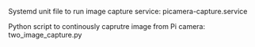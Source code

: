 Systemd unit file to run image capture service: picamera-capture.service

Python script to continously caprutre image from Pi camera: two_image_capture.py
